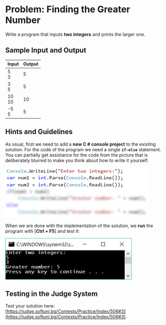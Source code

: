 # Problem: Finding the Greater Number

Write a program that inputs **two integers** and prints the larger one.

## Sample Input and Output

| Input | Output |
|-----|------|
|5<br>3| 5 |
|3<br>5| 5 |
|10<br>10| 10 |
|-5<br>5| 5 |

## Hints and Guidelines

As usual, first we need to add a **new C # console project** to the existing solution. For the code of the program we need a single **`if-else`** statement. You can partially get assistance for the code from the picture that is deliberately blurred to make you think about how to write it yourself:

![](/assets/chapter-3-images/04.Greater-number-02.png)

When we are done with the implementation of the solution, we **run** the program with [**Ctrl + F5**] and test it:

![](/assets/chapter-3-images/04.Greater-number-01.png)

## Testing in the Judge System

Test your solution here: 
[https://judge.softuni.bg/Contests/Practice/Index/506#3](https://judge.softuni.bg/Contests/Practice/Index/506#3).
